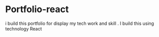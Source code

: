 # Portfolio-react
i build this portfolio for display my tech work and skill . I build this using technology React 
